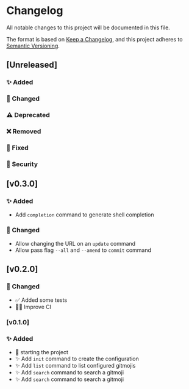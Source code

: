 # Changelog
All notable changes to this project will be documented in this file.

The format is based on [Keep a Changelog](https://keepachangelog.com/en/1.0.0/),
and this project adheres to [Semantic Versioning](https://semver.org/spec/v2.0.0.html).

## [Unreleased]

### ✨ Added
### 🔀 Changed
### ⚠️ Deprecated
### ❌ Removed
### 🐛 Fixed
### 🛂 Security

## [v0.3.0]

### ✨ Added

- Add `completion` command to generate shell completion

### 🔀 Changed

- Allow changing the URL on an `update` command
- Allow pass flag `--all` and `--amend` to `commit` command

## [v0.2.0]

### 🔀 Changed

- ✅ Added some tests
- 👷‍♂️ Improve CI

### [v0.1.0]

### ✨ Added

- 🚀 starting the project
- ✨ Add `init` command to create the configuration
- ✨ Add `list` command to list configured gitmojis
- ✨ Add `search` command to search a gitmoji
- ✨ Add `search` command to search a gitmoji
